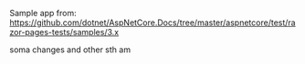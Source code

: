 Sample app from: https://github.com/dotnet/AspNetCore.Docs/tree/master/aspnetcore/test/razor-pages-tests/samples/3.x

soma changes and other
sth am
